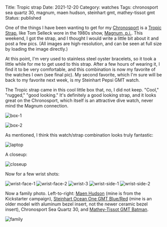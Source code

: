 Title: Tropic strap
Date: 2021-12-20
Category: watches
Tags: chronosport sea quartz 30, magnum, maen hudson, steinhart gmt, mathey-tissot gmt
Status: published

One of the things I have been wanting to get for my [Chronosport](/posts/2021/Nov/12/chronosport-sea-quartz-30) is a [Tropic Strap](https://tropicstrap.com), like
Tom Selleck wore in the 1980s show, [Magnum, p.i.](https://www.imdb.com/title/tt0080240/).  This weekend, I got the strap, and
I thought I would write a little bit about it and post a few pics.  (All images are high-resolution, and can be seen at full size
by loading the image directly.)

At this point, I'm very used to stainless steel oyster bracelets, so it took a little while for me to get used to
this strap.  After a few hours of wearing it, I find it to be very comfortable, and this combination is now my
favorite of the watches I own (see final pic).  My second favorite, which I'm sure will be back to my favorite next
week, is my Steinhart Pepsi GMT watch.

The Tropic strap came in this cool little box that, no, I did not keep.  "Cool," "rugged," "good looking."  It's
definitely a good looking strap, and it looks great on the Chronosport, which itself is an attractive dive watch,
never mind the Magnum connection.

![box-1](/images/tropic-strap/case-1.jpg)

![box-2](/images/tropic-strap/case-2.jpg)

As mentioned, I think this watch/strap combination looks truly fantastic:

![laptop](/images/tropic-strap/laptop.jpg)

A closeup:

![closeup](/images/tropic-strap/closeup.jpg)

Now for a few wrist shots:

![wrist-face-1](/images/tropic-strap/wrist-face-1.jpg)
![wrist-face-2](/images/tropic-strap/wrist-face-2.jpg)
![wrist-3](/images/tropic-strap/wrist-3.jpg)
![wrist-side-1](/images/tropic-strap/wrist-side-1.jpg)
![wrist-side-2](/images/tropic-strap/wrist-side-2.jpg)

Now a family photo.  Left-to-right: [Maen Hudson](https://www.maenwatches.com/pages/hudson-automatic-collection) (mine is from the Kickstarter campaign), [Steinhart Ocean One GMT Blue/Red](https://www.steinhartwatches.de/en/ocean-one-gmt-blue-red-ceramic.html) (mine is an older model with aluminum bezel insert, not the newer ceramic bezel insert), Chronosport Sea Quartz 30, and [Mathey-Tissot GMT Batman](https://www.matheytissot.com/b2b/en/gmt/1347-product.html).

![family](/images/tropic-strap/family.jpg)
